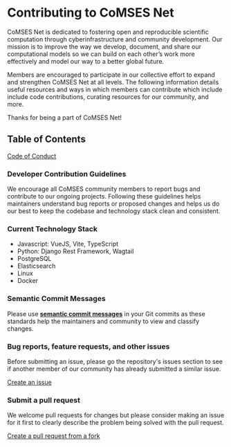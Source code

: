 # Contributing to CoMSES Net

CoMSES Net is dedicated to fostering open and reproducible scientific computation through cyberinfrastructure and community development. Our mission is to improve the way we develop, document, and share our computational models so we can build on each other’s work more effectively and model our way to a better global future.

Members are encouraged to participate in our collective effort to expand and strengthen CoMSES Net at all levels. The following information details useful resources and ways in which members can contribute which include include code contributions, curating resources for our community, and more.

Thanks for being a part of CoMSES Net!

## Table of Contents

[Code of Conduct](#code-of-conduct)

### Developer Contribution Guidelines

We encourage all CoMSES community members to report bugs and contribute to our ongoing projects. Following these guidelines helps maintainers understand bug reports or proposed changes and helps us do our best to keep the codebase and technology stack clean and consistent.

### Current Technology Stack

- Javascript: VueJS, Vite, TypeScript
- Python: Django Rest Framework, Wagtail
- PostgreSQL
- Elasticsearch
- Linux
- Docker

### Semantic Commit Messages

Please use [**semantic commit messages**](https://github.com/comses/comses.net/wiki/Semantic-Commit-Messages) in your Git commits as these standards help the maintainers and community to view and classify changes.

### Bug reports, feature requests, and other issues

Before submitting an issue, please go the repository's issues section to see if another member of our community has already submitted a similar issue.

[Create an issue](https://docs.github.com/en/github/managing-your-work-on-github/creating-an-issue)

### Submit a pull request

We welcome pull requests for changes but please consider making an issue for it first to clearly describe the problem being solved with the pull request.

[Create a pull request from a fork](https://docs.github.com/en/github/collaborating-with-issues-and-pull-requests/creating-a-pull-request-from-a-fork)
